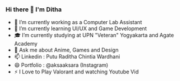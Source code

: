 ### Hi there 👋 I'm Ditha

- 🔭 I’m currently working as a Computer Lab Assistant
- 🌱 I’m currently learning UI/UX and Game Development
- 🎓 I’m currently studying at UPN "Veteran" Yogyakarta and Agate Academy
- 💬 Ask me about Anime, Games and Design
- 📫 Linkedin : Putu Raditha Chintia Wardhani
- 😄 Portfolio : @aksaaksara (Instagram)
- ⚡ I Love to Play Valorant and watching Youtube Vid

